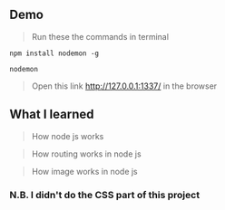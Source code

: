 ## Demo

> Run these the commands in terminal

    npm install nodemon -g
    
    nodemon
    
> Open this link  http://127.0.0.1:1337/ in the browser



## What I learned

> How node js works

> How routing works in node js

> How image works in node js


### N.B. I didn't do the CSS part of this project
